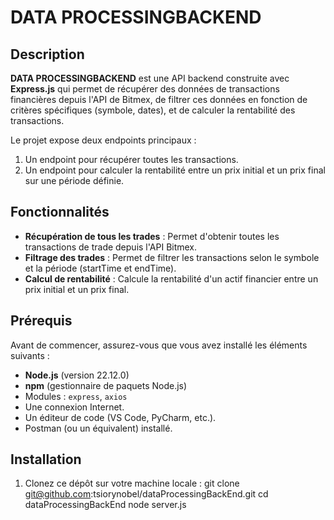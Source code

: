 # DATA PROCESSINGBACKEND

## Description
**DATA PROCESSINGBACKEND** est une API backend construite avec **Express.js** qui permet de récupérer des données de transactions financières depuis l'API de Bitmex, de filtrer ces données en fonction de critères spécifiques (symbole, dates), et de calculer la rentabilité des transactions.

Le projet expose deux endpoints principaux :
1. Un endpoint pour récupérer toutes les transactions.
2. Un endpoint pour calculer la rentabilité entre un prix initial et un prix final sur une période définie.

## Fonctionnalités
- **Récupération de tous les trades** : Permet d'obtenir toutes les transactions de trade depuis l'API Bitmex.
- **Filtrage des trades** : Permet de filtrer les transactions selon le symbole et la période (startTime et endTime).
- **Calcul de rentabilité** : Calcule la rentabilité d'un actif financier entre un prix initial et un prix final.

## Prérequis
Avant de commencer, assurez-vous que vous avez installé les éléments suivants :
- **Node.js** (version 22.12.0)
- **npm** (gestionnaire de paquets Node.js)
- Modules : `express`, `axios`
- Une connexion Internet.
- Un éditeur de code (VS Code, PyCharm, etc.).
- Postman (ou un équivalent) installé.

## Installation

1. Clonez ce dépôt sur votre machine locale :
   git clone git@github.com:tsiorynobel/dataProcessingBackEnd.git
   cd dataProcessingBackEnd
   node server.js


